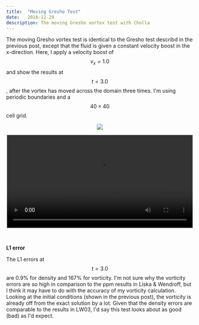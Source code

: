 ```yaml
---
title:  "Moving Gresho Test"
date:   2016-12-29
description: The moving Gresho vortex test with Cholla
---
```


The moving Gresho vortex test is identical to the Gresho test describd in the 
previous post, except that the fluid is given a constant velocity boost
in the x-direction. Here, I apply a velocity boost of $$v_x = 1.0$$ and show
the results at $$t = 3.0$$, after the vortex has moved across the domain three
times. I'm using periodic boundaries and a $$40\times40$$ cell grid.

<div style="text-align: center">
<img src="{{ site.url }}assets/images/moving_gresho_final.png">

<video src="{{ site.url }}assets/movies/moving_gresho.mov" width="500" height="250" controls preload></video>
</div>

<br>

**L1 error**

The L1 errors at $$t = 3.0$$ are 0.9% for density and 167% for vorticity. I'm not sure why
the vorticity errors are so high in comparison to the ppm results in Liska & Wendroff,
but I think it may have to do with the accuracy of my vorticity calculation. Looking at the
initial conditions (shown in the previous post), the vorticity is already off from the exact solution by a lot. 
Given that the density errors are comparable to the results in LW03, I'd say this test looks about as good (bad)
as I'd expect.

